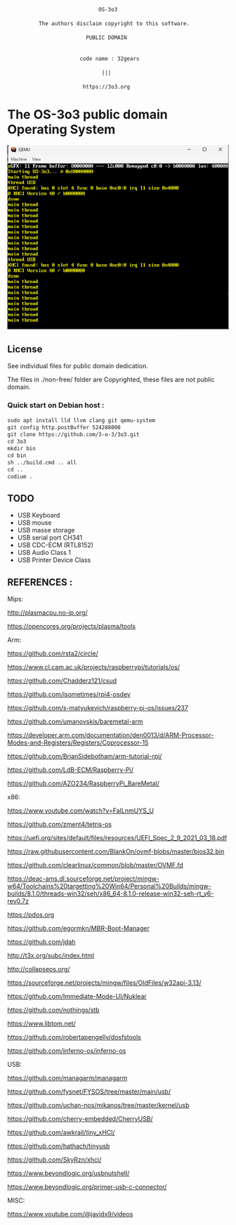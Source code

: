 
                                 OS-3o3

              The authors disclaim copyright to this software.

                             PUBLIC DOMAIN


                           code name : 32gears

                                  |||

                            https://3o3.org

                        
# The OS-3o3 public domain Operating System

![qemu](doc/screenshot.jpg)

## License

See individual files for public domain dedication.

The files in ./non-free/ folder are Copyrighted, these files are not public domain. 

### Quick start on Debian host :
```
sudo apt install lld llvm clang git qemu-system
git config http.postBuffer 524288000
git clone https://github.com/3-o-3/3o3.git
cd 3o3
mkdir bin
cd bin
sh ../build.cmd .. all
cd ..
codium .
``` 

TODO
----

- USB Keyboard
- USB mouse
- USB masse storage
- USB serial port CH341
- USB CDC-ECM (RTL8152)
- USB Audio Class 1
- USB Printer Device Class


REFERENCES :
------------

Mips:

http://plasmacpu.no-ip.org/

https://opencores.org/projects/plasma/tools


Arm:

https://github.com/rsta2/circle/

https://www.cl.cam.ac.uk/projects/raspberrypi/tutorials/os/

https://github.com/Chadderz121/csud

https://github.com/isometimes/rpi4-osdev

https://github.com/s-matyukevich/raspberry-pi-os/issues/237

https://github.com/umanovskis/baremetal-arm

https://developer.arm.com/documentation/den0013/d/ARM-Processor-Modes-and-Registers/Registers/Coprocessor-15

https://github.com/BrianSidebotham/arm-tutorial-rpi/

https://github.com/LdB-ECM/Raspberry-Pi/

https://github.com/AZO234/RaspberryPi_BareMetal/


x86:

https://www.youtube.com/watch?v=FaILnmUYS_U

https://github.com/zment4/tetris-os

https://uefi.org/sites/default/files/resources/UEFI_Spec_2_9_2021_03_18.pdf

https://raw.githubusercontent.com/BlankOn/ovmf-blobs/master/bios32.bin

https://github.com/clearlinux/common/blob/master/OVMF.fd

https://deac-ams.dl.sourceforge.net/project/mingw-w64/Toolchains%20targetting%20Win64/Personal%20Builds/mingw-builds/8.1.0/threads-win32/seh/x86_64-8.1.0-release-win32-seh-rt_v6-rev0.7z

https://pdos.org

https://github.com/egormkn/MBR-Boot-Manager

https://github.com/jdah

http://t3x.org/subc/index.html

http://collapseos.org/

https://sourceforge.net/projects/mingw/files/OldFiles/w32api-3.13/

https://github.com/Immediate-Mode-UI/Nuklear

https://github.com/nothings/stb

https://www.libtom.net/

https://github.com/robertapengelly/dosfstools

https://github.com/inferno-os/inferno-os


USB:

https://github.com/managarm/managarm

https://github.com/fysnet/FYSOS/tree/master/main/usb/

https://github.com/uchan-nos/mikanos/tree/master/kernel/usb

https://github.com/cherry-embedded/CherryUSB/

https://github.com/awkrail/tiny_xHCI/

https://github.com/hathach/tinyusb

https://github.com/SkyRzn/xhci/

https://www.beyondlogic.org/usbnutshell/

https://www.beyondlogic.org/primer-usb-c-connector/


MISC:

https://www.youtube.com/@javidx9/videos
